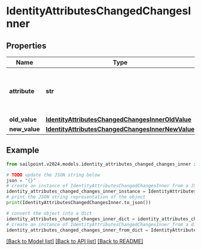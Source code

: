 # IdentityAttributesChangedChangesInner


## Properties

Name | Type | Description | Notes
------------ | ------------- | ------------- | -------------
**attribute** | **str** | The name of the identity attribute that changed. | 
**old_value** | [**IdentityAttributesChangedChangesInnerOldValue**](IdentityAttributesChangedChangesInnerOldValue.md) |  | [optional] 
**new_value** | [**IdentityAttributesChangedChangesInnerNewValue**](IdentityAttributesChangedChangesInnerNewValue.md) |  | [optional] 

## Example

```python
from sailpoint.v2024.models.identity_attributes_changed_changes_inner import IdentityAttributesChangedChangesInner

# TODO update the JSON string below
json = "{}"
# create an instance of IdentityAttributesChangedChangesInner from a JSON string
identity_attributes_changed_changes_inner_instance = IdentityAttributesChangedChangesInner.from_json(json)
# print the JSON string representation of the object
print(IdentityAttributesChangedChangesInner.to_json())

# convert the object into a dict
identity_attributes_changed_changes_inner_dict = identity_attributes_changed_changes_inner_instance.to_dict()
# create an instance of IdentityAttributesChangedChangesInner from a dict
identity_attributes_changed_changes_inner_from_dict = IdentityAttributesChangedChangesInner.from_dict(identity_attributes_changed_changes_inner_dict)
```
[[Back to Model list]](../README.md#documentation-for-models) [[Back to API list]](../README.md#documentation-for-api-endpoints) [[Back to README]](../README.md)


